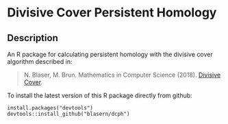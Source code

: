 # Divisive Cover Persistent Homology

## Description

An R package for calculating persistent homology with the divisive cover algorithm described in:

> N. Blaser, M. Brun. Mathematics in Computer Science (2018). [Divisive Cover](https://doi.org/10.1007/s11786-018-0352-6).

To install the latest version of this R package directly from github:

    install.packages("devtools")
    devtools::install_github("blasern/dcph")
